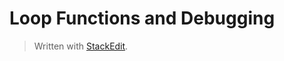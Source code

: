 
# Loop Functions and Debugging



> Written with [StackEdit](https://stackedit.io/).
<!--stackedit_data:
eyJoaXN0b3J5IjpbLTE3NjgxMTA5MTNdfQ==
-->